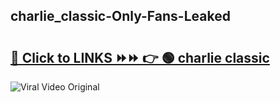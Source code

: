 
 ## charlie_classic-Only-Fans-Leaked

# <h2><a href="https://clipsfans.com/charlie_classic&ref=git">🔗 Click to LINKS ⏩⏩ 👉 🟢 charlie classic </a></h2>

<a href="https://clipsfans.com/charlie_classic&ref=git" rel="nofollow" data-target="animated-image.originalLink"><img src="https://i.ibb.co.com/xMMVF88/686577567.gif" alt="Viral Video Original" style="max-width: 100%; display: inline-block;" data-target="animated-image.originalImage"></a>
